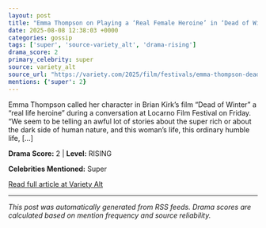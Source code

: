 ```yaml
---
layout: post
title: "Emma Thompson on Playing a ‘Real Female Heroine’ in ‘Dead of Winter’ and Filming Violent Scenes: ‘Why Start This Action Stuff When You’re 66 Years Old? That’s Just Stupid’"""
date: 2025-08-08 12:38:03 +0000
categories: gossip
tags: ['super', 'source-variety_alt', 'drama-rising']
drama_score: 2
primary_celebrity: super
source: variety_alt
source_url: "https://variety.com/2025/film/festivals/emma-thompson-dead-of-winter-filming-action-scenes-1236482256/"""
mentions: {'super': 2}
---
```


Emma Thompson called her character in Brian Kirk’s film “Dead of Winter” a “real life heroine” during a conversation at Locarno Film Festival on Friday. “We seem to be telling an awful lot of stories about the super rich or about the dark side of human nature, and this woman’s life, this ordinary humble life, […]

**Drama Score:** 2 | **Level:** RISING

**Celebrities Mentioned:** Super

[Read full article at Variety Alt](https://variety.com/2025/film/festivals/emma-thompson-dead-of-winter-filming-action-scenes-1236482256/)

---
*This post was automatically generated from RSS feeds. Drama scores are calculated based on mention frequency and source reliability.*
